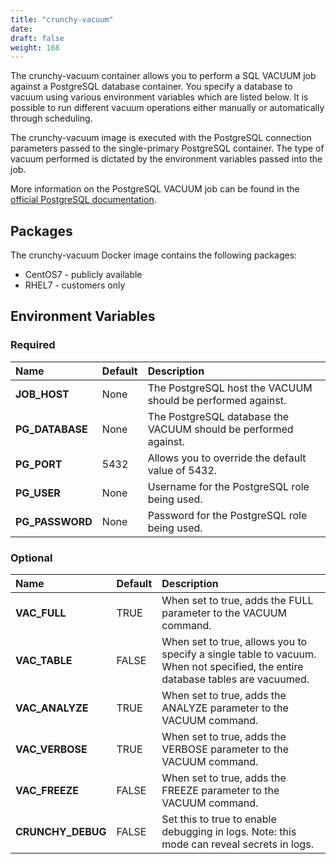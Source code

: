 ```yaml
---
title: "crunchy-vacuum"
date:
draft: false
weight: 168
---
```


The crunchy-vacuum container allows you to perform a SQL VACUUM job against a PostgreSQL database container.
You specify a database to vacuum using various environment variables which are listed below. It is possible
to run different vacuum operations either manually or automatically through scheduling.

The crunchy-vacuum image is executed with the PostgreSQL connection parameters passed to the single-primary
PostgreSQL container. The type of vacuum performed is dictated by the environment variables passed into the job.

More information on the PostgreSQL VACUUM job can be found in the [official PostgreSQL documentation](https://www.postgresql.org/docs/current/static/sql-vacuum.html).

## Packages

The crunchy-vacuum Docker image contains the following packages:

* CentOS7 - publicly available
* RHEL7 - customers only

## Environment Variables

### Required
**Name**|**Default**|**Description**
:-----|:-----|:-----
**JOB_HOST**|None|The PostgreSQL host the VACUUM should be performed against.
**PG_DATABASE**|None|The PostgreSQL database the VACUUM should be performed against.
**PG_PORT**|5432|Allows you to override the default value of 5432.
**PG_USER**|None|Username for the PostgreSQL role being used.
**PG_PASSWORD**|None|Password for the PostgreSQL role being used.

### Optional
**Name**|**Default**|**Description**
:-----|:-----|:-----
**VAC_FULL**|TRUE|When set to true, adds the FULL parameter to the VACUUM command.
**VAC_TABLE**|FALSE|When set to true, allows you to specify a single table to vacuum. When not specified, the entire database tables are vacuumed.
**VAC_ANALYZE**|TRUE|When set to true, adds the ANALYZE parameter to the VACUUM command.
**VAC_VERBOSE**|TRUE|When set to true, adds the VERBOSE parameter to the VACUUM command.
**VAC_FREEZE**|FALSE|When set to true, adds the FREEZE parameter to the VACUUM command.
**CRUNCHY_DEBUG**|FALSE|Set this to true to enable debugging in logs. Note: this mode can reveal secrets in logs.
